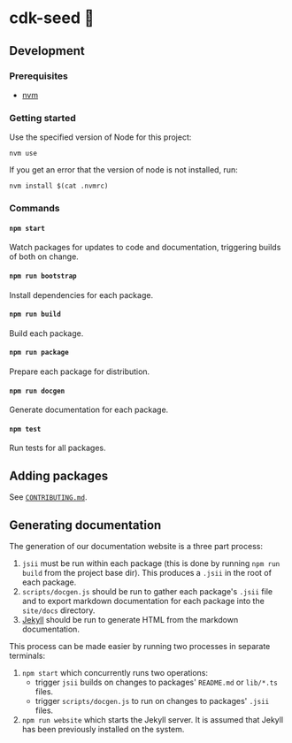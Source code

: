 # cdk-seed :seedling:

## Development

### Prerequisites

- [nvm](https://github.com/nvm-sh/nvm)

### Getting started

Use the specified version of Node for this project:

`nvm use`

If you get an error that the version of node is not installed, run:

`nvm install $(cat .nvmrc)`

### Commands

#### `npm start`

Watch packages for updates to code and documentation, triggering builds of both on change.

#### `npm run bootstrap`

Install dependencies for each package.

#### `npm run build`

Build each package.

#### `npm run package`

Prepare each package for distribution.

#### `npm run docgen`

Generate documentation for each package.

#### `npm test`

Run tests for all packages.

## Adding packages

See [`CONTRIBUTING.md`](CONTRIBUTING.md).

## Generating documentation

The generation of our documentation website is a three part process:

1. `jsii` must be run within each package (this is done by running `npm run build` from the project base dir). This produces a `.jsii` in the root of each package.
2. `scripts/docgen.js` should be run to gather each package's `.jsii` file and to export markdown documentation for each package into the `site/docs` directory.
3. [Jekyll](https://jekyllrb.com/) should be run to generate HTML from the markdown documentation.

This process can be made easier by running two processes in separate terminals:

1. `npm start` which concurrently runs two operations:
   * trigger `jsii` builds on changes to packages' `README.md` or `lib/*.ts` files.
   * trigger `scripts/docgen.js` to run on changes to packages' `.jsii` files.
2. `npm run website` which starts the Jekyll server. It is assumed that Jekyll has been previously installed on the system.
